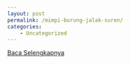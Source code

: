 ```yaml
---
layout: post
permalink: /mimpi-burung-jalak-suren/
categories:
    - Uncategorized
---
```


[Baca Selengkapnya](/05)
